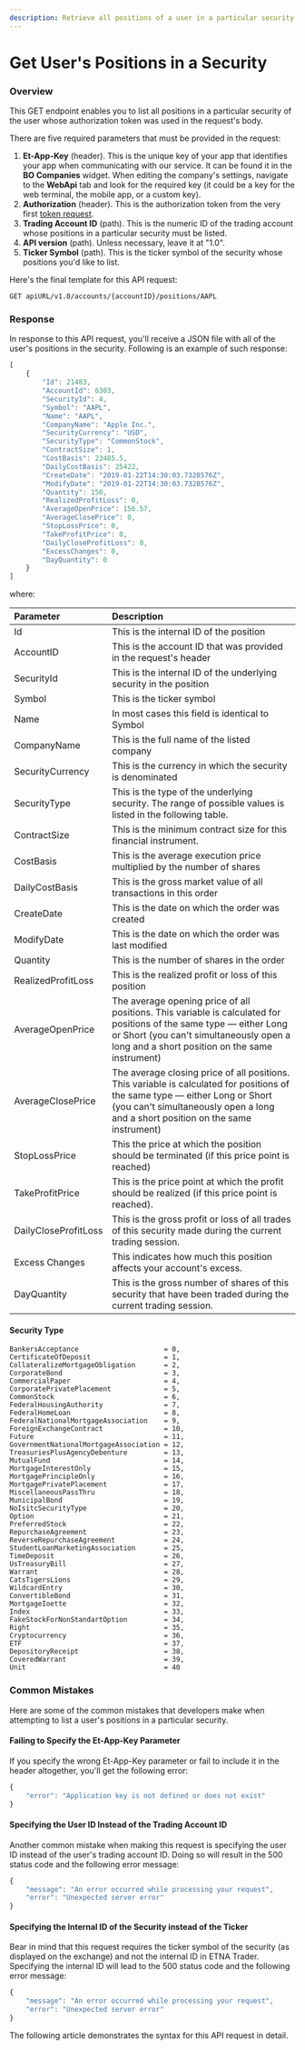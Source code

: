 ```yaml
---
description: Retrieve all positions of a user in a particular security
---
```


# Get User's Positions in a Security

### Overview

This GET endpoint enables you to list all positions in a particular security of the user whose authorization token was used in the request's body. 

There are five required parameters that must be provided in the request:

1. **Et-App-Key** \(header\). This is the unique key of your app that identifies your app when communicating with our service. It can be found it in the **BO Companies** widget. When editing the company's settings, navigate to the **WebApi** tab and look for the required key \(it could be a key for the web terminal, the mobile app, or a custom key\). 
2. **Authorization** \(header\). This is the authorization token from the very first [token request]().
3. **Trading Account ID** \(path\). This is the numeric ID of the trading account whose positions in a particular security must be listed. 
4. **API version** \(path\). Unless necessary, leave it at "1.0".
5. **Ticker Symbol** \(path\). This is the ticker symbol of the security whose positions you'd like to list. 

Here's the final template for this API request:

```text
GET apiURL/v1.0/accounts/{accountID}/positions/AAPL
```

### Response

In response to this API request, you'll receive a JSON file with all of the user's positions in the security. Following is an example of such response:

```javascript
[
    {
        "Id": 21483,
        "AccountId": 6303,
        "SecurityId": 4,
        "Symbol": "AAPL",
        "Name": "AAPL",
        "CompanyName": "Apple Inc.",
        "SecurityCurrency": "USD",
        "SecurityType": "CommonStock",
        "ContractSize": 1,
        "CostBasis": 23485.5,
        "DailyCostBasis": 25422,
        "CreateDate": "2019-01-22T14:30:03.7328576Z",
        "ModifyDate": "2019-01-22T14:30:03.7328576Z",
        "Quantity": 150,
        "RealizedProfitLoss": 0,
        "AverageOpenPrice": 156.57,
        "AverageClosePrice": 0,
        "StopLossPrice": 0,
        "TakeProfitPrice": 0,
        "DailyCloseProfitLoss": 0,
        "ExcessChanges": 0,
        "DayQuantity": 0
    }
]
```

where:

| Parameter | Description |
| :--- | :--- |
| Id | This is the internal ID of the position |
| AccountID | This is the account ID that was provided in the request's header |
| SecurityId | This is the internal ID of the underlying security in the position |
| Symbol | This is the ticker symbol |
| Name | In most cases this field is identical to Symbol |
| CompanyName | This is the full name of the listed company  |
| SecurityCurrency | This is the currency in which the security is denominated |
| SecurityType | This is the type of the underlying security.  The range of possible values is listed in the following table. |
| ContractSize | This is the minimum contract size for this financial instrument. |
| CostBasis | This is the average execution price multiplied by the number of shares |
| DailyCostBasis | This is the gross market value of all transactions in this order |
| CreateDate | This is the date on which the order was created |
| ModifyDate | This is the date on which the order was last modified |
| Quantity | This is the number of shares in the order |
| RealizedProfitLoss | This is the realized profit or loss of this position |
| AverageOpenPrice | The average opening price of all positions. This variable is calculated for positions of the same type — either Long or Short \(you can't simultaneously open a long and a short position on the same instrument\) |
| AverageClosePrice | The average closing price of all positions. This variable is calculated for positions of the same type — either Long or Short \(you can't simultaneously open a long and a short position on the same instrument\) |
| StopLossPrice | This the price at which the position should be terminated \(if this price point is reached\) |
| TakeProfitPrice | This is the price point at which the profit should be realized \(if this price point is reached\). |
| DailyCloseProfitLoss | This is the gross profit or loss of all trades of this security made during the current trading session. |
| Excess Changes | This indicates how much this position affects your account's excess. |
| DayQuantity | This is the gross number of shares of this security that have been traded during the current trading session. |

#### Security Type

```text
BankersAcceptance                     = 0,
CertificateOfDeposit                  = 1,
CollateralizeMortgageObligation       = 2,
CorporateBond                         = 3,
CommercialPaper                       = 4,
CorporatePrivatePlacement             = 5,
CommonStock                           = 6,
FederalHousingAuthority               = 7,
FederalHomeLoan                       = 8,
FederalNationalMortgageAssociation    = 9,
ForeignExchangeContract               = 10,
Future                                = 11,
GovernmentNationalMortgageAssociation = 12,
TreasuriesPlusAgencyDebenture         = 13,
MutualFund                            = 14,
MortgageInterestOnly                  = 15,
MortgagePrincipleOnly                 = 16,
MortgagePrivatePlacement              = 17,
MiscellaneousPassThru                 = 18,
MunicipalBond                         = 19,
NoIsitcSecurityType                   = 20,
Option                                = 21,      
PreferredStock                        = 22,
RepurchaseAgreement                   = 23,
ReverseRepurchaseAgreement            = 24,
StudentLoanMarketingAssociation       = 25,
TimeDeposit                           = 26,
UsTreasuryBill                        = 27,
Warrant                               = 28,
CatsTigersLions                       = 29,
WildcardEntry                         = 30,
ConvertibleBond                       = 31,
MortgageIoette                        = 32,
Index                                 = 33,
FakeStockForNonStandartOption         = 34,
Right                                 = 35,
Cryptocurrency                        = 36,
ETF                                   = 37,
DepositoryReceipt                     = 38,
CoveredWarrant                        = 39,
Unit                                  = 40
```

### Common Mistakes

Here are some of the common mistakes that developers make when attempting to list a user's positions in a particular security. 

#### Failing to Specify the Et-App-Key Parameter

If you specify the wrong Et-App-Key parameter or fail to include it in the header altogether, you'll get the following error:

```javascript
{
    "error": "Application key is not defined or does not exist"
}
```

#### Specifying the User ID Instead of the Trading Account ID

Another common mistake when making this request is specifying the user ID instead of the user's trading account ID. Doing so will result in the 500 status code and the following error message:

```javascript
{
    "message": "An error occurred while processing your request",
    "error": "Unexpected server error"
}
```

#### Specifying the Internal ID of the Security instead of the Ticker

Bear in mind that this request requires the ticker symbol of the security \(as displayed on the exchange\) and not the internal ID in ETNA Trader. Specifying the internal ID will lead to the 500 status code and the following error message:

```javascript
{
    "message": "An error occurred while processing your request",
    "error": "Unexpected server error"
}
```

The following article demonstrates the syntax for this API request in detail.

